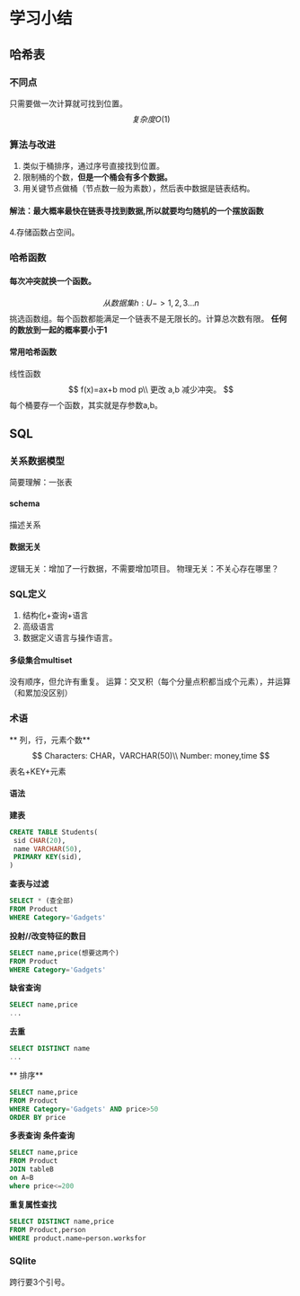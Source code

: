 # 学习小结
## 哈希表
### 不同点
只需要做一次计算就可找到位置。
$$
复杂度 O(1)
$$
### 算法与改进
1. 类似于桶排序，通过序号直接找到位置。
2. 限制桶的个数，**但是一个桶会有多个数据。**
3. 用关键节点做桶（节点数一般为素数），然后表中数据是链表结构。
#### 解法：最大概率最快在链表寻找到数据,所以就要均匀随机的一个摆放函数
4.存储函数占空间。
### 哈希函数
#### 每次冲突就换一个函数。
$$
从数据集h:U->{1,2,3...n}
$$
挑选函数组。每个函数都能满足一个链表不是无限长的。计算总次数有限。
**任何的数放到一起的概率要小于1**
#### 常用哈希函数
线性函数
$$
f(x)=ax+b mod p\\
更改 a,b 减少冲突。
$$
每个桶要存一个函数，其实就是存参数a,b。
## SQL
### 关系数据模型
简要理解：一张表
#### schema
描述关系
#### 数据无关
逻辑无关：增加了一行数据，不需要增加项目。
物理无关：不关心存在哪里？
### SQL定义
1. 结构化+查询+语言
2. 高级语言
3. 数据定义语言与操作语言。
#### 多级集合multiset
没有顺序，但允许有重复。
运算：交叉积（每个分量点积都当成个元素），并运算（和累加没区别）
### 术语
** 列，行，元素个数**
$$
Characters: CHAR，VARCHAR(50)\\
Number: money,time
$$
表名+KEY+元素
#### 语法
**建表**
```SQL
CREATE TABLE Students(
 sid CHAR(20),
 name VARCHAR(50),
 PRIMARY KEY(sid),
)
```
**查表与过滤**
```SQL
SELECT * (查全部)
FROM Product
WHERE Category='Gadgets'
```
**投射//改变特征的数目**
```SQL
SELECT name,price(想要这两个)
FROM Product
WHERE Category='Gadgets'
```
**缺省查询**
```SQL
SELECT name,price
...
```
**去重**
```SQL
SELECT DISTINCT name
...
```
** 排序**
```SQL
SELECT name,price
FROM Product
WHERE Category='Gadgets' AND price>50
ORDER BY price
```
**多表查询**
**条件查询**
```SQL
SELECT name,price
FROM Product
JOIN tableB
on A=B
where price<=200
```
**重复属性查找**
```SQL
SELECT DISTINCT name,price
FROM Product,person
WHERE product.name=person.worksfor
```

### SQlite
跨行要3个引号。